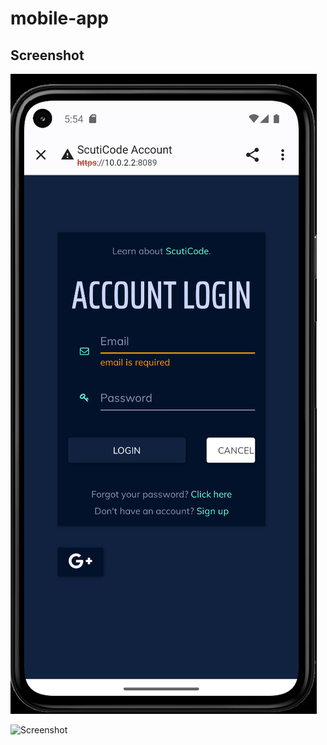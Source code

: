 # mobile-app


## Screenshot
![Screenshot](ScreenshotAndroid1.png)

![Screenshot]("Screenshot_Android2.png)

